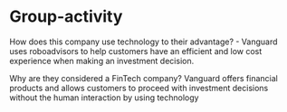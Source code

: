 # Group-activity

How does this company use technology to their advantage? - Vanguard uses roboadvisors to help customers have an efficient and low cost experience when making an investment decision. 

Why are they considered a FinTech company? Vanguard offers financial products and allows customers to proceed with investment decisions without the human interaction by using technology 
